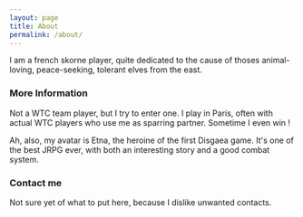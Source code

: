 ```yaml
---
layout: page
title: About
permalink: /about/
---
```


I am a french skorne player, quite dedicated to the cause of thoses animal-loving, peace-seeking, tolerant elves from the east.

### More Information

Not a WTC team player, but I try to enter one. I play in Paris, often with actual WTC players who use me as sparring partner. Sometime I even win !

Ah, also, my avatar is Etna, the heroine of the first Disgaea game. It's one of the best JRPG ever, with both an interesting story and a good combat system.

### Contact me

Not sure yet of what to put here, because I dislike unwanted contacts.
